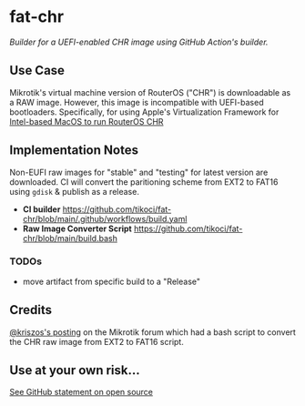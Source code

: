 # fat-chr

*Builder for a UEFI-enabled CHR image using GitHub Action's builder.*

## Use Case
Mikrotik's virtual machine version of RouterOS ("CHR") is downloadable as a RAW image.  However, this image is incompatible with UEFI-based bootloaders.  Specifically, for using Apple's Virtualization Framework for [Intel-based MacOS to run RouterOS CHR](https://forum.mikrotik.com/viewtopic.php?t%253D204805#p1057569)

## Implementation Notes
Non-EUFI raw images for "stable" and "testing" for latest version are downloaded.  CI will convert the paritioning scheme from EXT2 to FAT16 using `gdisk` & publish as a release.
* **CI builder** https://github.com/tikoci/fat-chr/blob/main/.github/workflows/build.yaml
* **Raw Image Converter Script** https://github.com/tikoci/fat-chr/blob/main/build.bash

### TODOs
* move artifact from specific build to a "Release"

## Credits 
[@kriszos's posting](https://forum.mikrotik.com/viewtopic.php?p=1025068&hilit=UEFI#p933799) on the Mikrotik forum which had a bash script to convert the CHR raw image from EXT2 to FAT16 script.

## Use at your own risk...
[See GitHub statement on open source](https://opensource.guide/notices/)